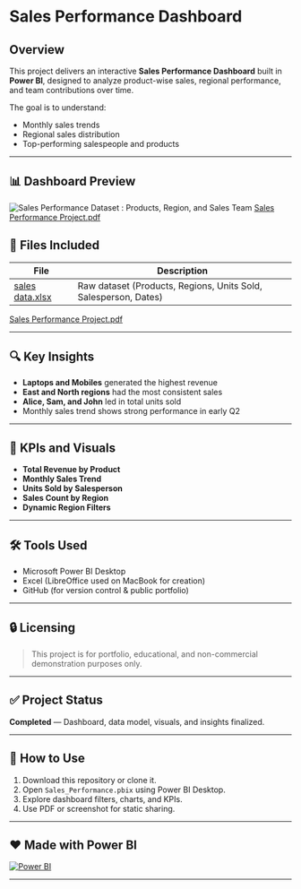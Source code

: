 # Sales Performance Dashboard
## Overview
This project delivers an interactive **Sales Performance Dashboard** built in **Power BI**, designed to analyze product-wise sales, regional performance, and team contributions over time.

The goal is to understand:
- Monthly sales trends
- Regional sales distribution
- Top-performing salespeople and products

---

## 📊 Dashboard Preview
![Sales Performance Dataset : Products, Region, and Sales Team](https://github.com/user-attachments/assets/45679583-2084-4bb3-9033-079d8ee54720)
[Sales Performance Project.pdf](https://github.com/user-attachments/files/19962799/Sales.Performance.Project.pdf)


## 📂 Files Included

| File | Description |
|------|-------------|
[sales data.xlsx](https://github.com/user-attachments/files/19962875/sales.data.xlsx) | Raw dataset (Products, Regions, Units Sold, Salesperson, Dates) |

[Sales Performance Project.pdf](https://github.com/user-attachments/files/19962883/Sales.Performance.Project.pdf)

---

## 🔍 Key Insights

- **Laptops and Mobiles** generated the highest revenue
- **East and North regions** had the most consistent sales
- **Alice, Sam, and John** led in total units sold
- Monthly sales trend shows strong performance in early Q2

---

## 🎯 KPIs and Visuals

- **Total Revenue by Product**
- **Monthly Sales Trend**
- **Units Sold by Salesperson**
- **Sales Count by Region**
- **Dynamic Region Filters**

---

## 🛠 Tools Used

- Microsoft Power BI Desktop
- Excel (LibreOffice used on MacBook for creation)
- GitHub (for version control & public portfolio)

---

## 🔒 Licensing

> This project is for portfolio, educational, and non-commercial demonstration purposes only.

---

## ✅ Project Status
**Completed** — Dashboard, data model, visuals, and insights finalized.

---

## 📎 How to Use

1. Download this repository or clone it.
2. Open `Sales_Performance.pbix` using Power BI Desktop.
3. Explore dashboard filters, charts, and KPIs.
4. Use PDF or screenshot for static sharing.

---

## ❤️ Made with Power BI
[![Power BI](https://img.shields.io/badge/Made%20with-Power%20BI-yellow?logo=powerbi&logoColor=black)](https://powerbi.microsoft.com/)

---
